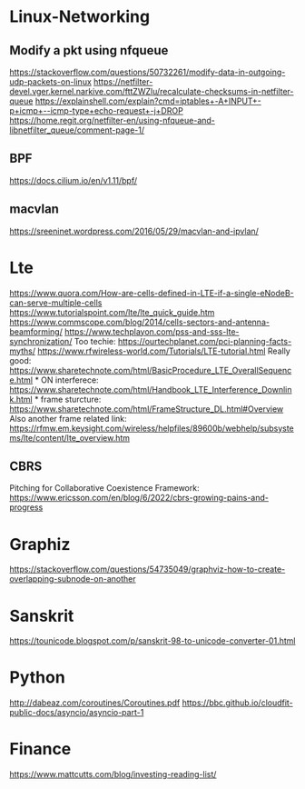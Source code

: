 # Linux-Networking

## Modify a pkt using nfqueue

https://stackoverflow.com/questions/50732261/modify-data-in-outgoing-udp-packets-on-linux
https://netfilter-devel.vger.kernel.narkive.com/fttZWZlu/recalculate-checksums-in-netfilter-queue
https://explainshell.com/explain?cmd=iptables+-A+INPUT+-p+icmp+--icmp-type+echo-request+-j+DROP
https://home.regit.org/netfilter-en/using-nfqueue-and-libnetfilter_queue/comment-page-1/

## BPF

https://docs.cilium.io/en/v1.11/bpf/

## macvlan

https://sreeninet.wordpress.com/2016/05/29/macvlan-and-ipvlan/

# Lte

https://www.quora.com/How-are-cells-defined-in-LTE-if-a-single-eNodeB-can-serve-multiple-cells
https://www.tutorialspoint.com/lte/lte_quick_guide.htm
https://www.commscope.com/blog/2014/cells-sectors-and-antenna-beamforming/
https://www.techplayon.com/pss-and-sss-lte-synchronization/
Too techie: https://ourtechplanet.com/pci-planning-facts-myths/
https://www.rfwireless-world.com/Tutorials/LTE-tutorial.html
Really good: https://www.sharetechnote.com/html/BasicProcedure_LTE_OverallSequence.html
    * ON interferece: https://www.sharetechnote.com/html/Handbook_LTE_Interference_Downlink.html
    * frame sturcture: https://www.sharetechnote.com/html/FrameStructure_DL.html#Overview
Also another frame related link: https://rfmw.em.keysight.com/wireless/helpfiles/89600b/webhelp/subsystems/lte/content/lte_overview.htm

## CBRS

Pitching for Collaborative Coexistence Framework: https://www.ericsson.com/en/blog/6/2022/cbrs-growing-pains-and-progress

# Graphiz

https://stackoverflow.com/questions/54735049/graphviz-how-to-create-overlapping-subnode-on-another

# Sanskrit

https://tounicode.blogspot.com/p/sanskrit-98-to-unicode-converter-01.html

# Python

http://dabeaz.com/coroutines/Coroutines.pdf
https://bbc.github.io/cloudfit-public-docs/asyncio/asyncio-part-1

# Finance

https://www.mattcutts.com/blog/investing-reading-list/
